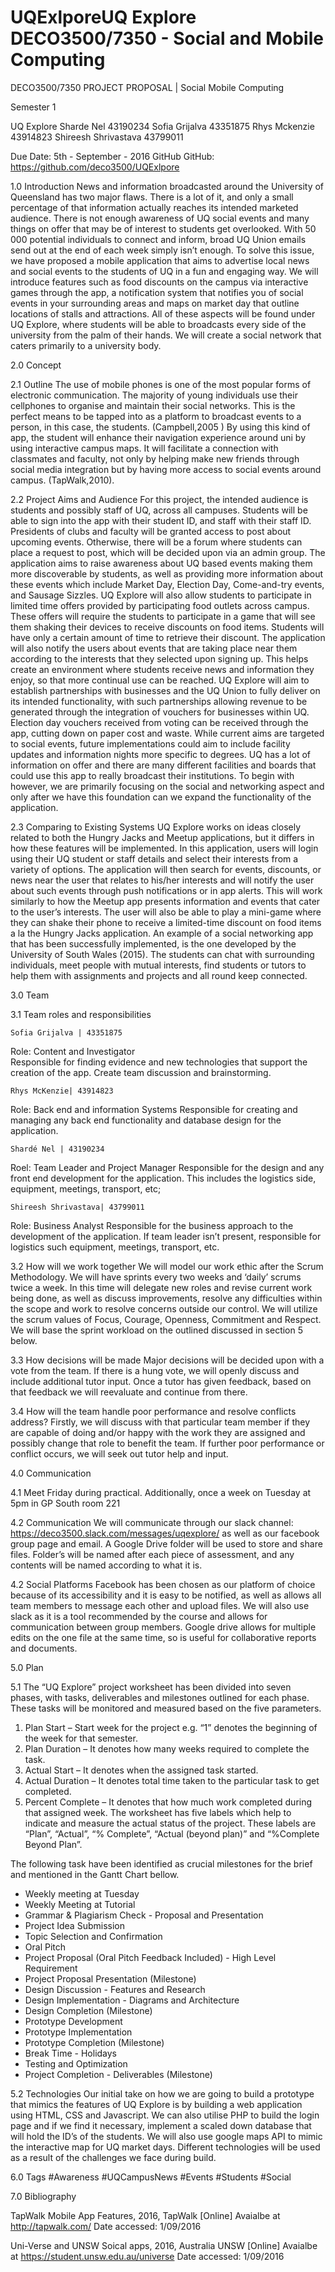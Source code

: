 # UQExlporeUQ Explore                                        DECO3500/7350 - Social and Mobile Computing 
  











DECO3500/7350
PROJECT PROPOSAL | Social Mobile Computing 


Semester 1










UQ Explore 
Sharde Nel                      43190234
Sofia Grijalva                   43351875
Rhys Mckenzie              43914823
Shireesh Shrivastava           43799011










Due Date: 5th - September - 2016
GitHub 
GitHub: https://github.com/deco3500/UQExlpore 


1.0 Introduction
News and information broadcasted around the University of Queensland has two major flaws. There is a lot of it, and only a small percentage of that information actually reaches its intended marketed audience. There is not enough awareness of UQ social events and many things on offer that may be of interest to students get overlooked. With 50 000 potential individuals to connect and inform, broad UQ Union emails send out at the end of each week simply isn’t enough. 
To solve this issue, we have proposed a mobile application that aims to advertise local news and social events to the students of UQ in a fun and engaging way. We will introduce features such as food discounts on the campus via interactive games through the app, a notification system that notifies you of social events in your surrounding areas and maps on market day that outline locations of stalls and attractions. All of these aspects will be found under UQ Explore, where students will be able to broadcasts every side of the university from the palm of their hands. We will create a social network that caters primarily to a university body.  


2.0 Concept

2.1 Outline
The use of mobile phones is one of the most popular forms of electronic communication. The majority of young individuals use their cellphones to organise and maintain their social networks. This is the perfect means to be tapped into as a platform to broadcast events to a person, in this case, the  students. (Campbell,2005 )
By using this kind of app, the student will enhance their navigation experience around uni by using interactive campus maps. It will facilitate a connection with classmates and faculty, not only by helping make new friends through social media integration but by having more access to social events around campus. (TapWalk,2010).

2.2 Project Aims and Audience 
For this project, the intended audience is students and possibly staff of UQ, across all campuses. Students will be able to sign into the app with their student ID, and staff with their staff ID. Presidents of clubs and faculty will be granted access to post about upcoming events. Otherwise, there will be a forum where students can place a request to post, which will be decided upon via an admin group. 
The application aims to raise awareness about UQ based events making them more discoverable by students, as well as providing more information about these events which include Market Day, Election Day, Come-and-try events, and Sausage Sizzles. UQ Explore will also allow students to participate in limited time offers provided by participating food outlets across campus. These offers will require the students to participate in a game that will see them shaking their devices to receive discounts on food items.  Students will have only a certain amount of time to retrieve their discount. The application will also notify the users about events that are taking place near them according to the interests that they selected upon signing up. This helps create an environment where students receive news and information they enjoy, so that more continual use can be reached. 
UQ Explore will aim to establish partnerships with businesses and the UQ Union to fully deliver on its intended functionality, with such partnerships allowing revenue to be generated through the integration of vouchers for businesses within UQ. Election day vouchers received from voting can be received through the app, cutting down on paper cost and waste. 
While current aims are targeted to social events, future implementations could aim to include facility updates  and information nights more specific to degrees. UQ has a lot of information on offer and there are many different facilities and boards that could use this app to really broadcast their institutions. To begin with however, we are primarily focusing on the social and networking aspect and only after we have this foundation can we expand the functionality of the application.  

2.3 Comparing to Existing Systems
UQ Explore works on ideas closely related to both the Hungry Jacks and Meetup applications, but it differs in how these features will be implemented. In this application, users will login using their UQ student or staff details and select their interests from a variety of options. The application will then search for events, discounts, or news near the user that relates to his/her interests and will notify the user about such events through push notifications or in app alerts. This will work similarly to how the Meetup app presents information and events that cater to the user’s interests. The user will also be able to play a mini-game where they can shake their phone to receive a limited-time discount on food items a la the Hungry Jacks application.
An example of a social networking app that has been successfully implemented, is the one developed by the University of South Wales (2015). The students can chat with surrounding individuals, meet people with mutual interests, find students or tutors to help them with assignments and projects and all round keep connected.


3.0 Team 

3.1 Team roles and responsibilities
  

	Sofia Grijalva | 43351875
Role: Content and Investigator  
Responsible for finding evidence and new technologies that support the creation of the app. Create team discussion and brainstorming.
	  

	Rhys McKenzie| 43914823
Role: Back end and information Systems 
Responsible for creating and managing any back end functionality and database design for the application. 
	  

	Shardé Nel | 43190234
Roel:  Team Leader and Project Manager
Responsible for the design and any front end development for the application. This includes the logistics side, equipment, meetings, transport, etc;
	  

	Shireesh Shrivastava| 43799011
Role: Business Analyst
Responsible for the business approach to the development of the application. If team leader isn’t present, responsible for logistics such equipment, meetings, transport, etc.

3.2 How will we work together 
We will model our work ethic after the Scrum Methodology. We will have sprints every two weeks and ‘daily’ scrums twice a week.  In this time will delegate new roles and revise current work being done, as well as discuss improvements, resolve any difficulties within the scope and work to resolve concerns outside our control. We will utilize the scrum values of Focus, Courage, Openness, Commitment and Respect.  We will base the sprint workload on the outlined discussed in section 5 below. 

3.3 How decisions will be made 
Major decisions will be decided upon with a vote from the team. If there is a hung vote, we will openly discuss and include additional tutor input. Once a tutor has given feedback, based on that feedback we will reevaluate and continue from there.

3.4 How will the team handle poor performance and resolve conflicts address?
Firstly, we will discuss with that particular team member if they are capable of doing and/or happy with the work they are assigned and possibly change that role to benefit the team. If further poor performance or conflict occurs, we will seek out tutor help and input.


4.0 Communication  

4.1 Meet 
Friday during practical. Additionally, once a week on Tuesday at 5pm in GP South room 221


4.2 Communication 
We will communicate through our slack channel: https://deco3500.slack.com/messages/uqexplore/   as well as our facebook group page and email. 
A Google Drive folder will be used to store and share files. Folder’s will be named after each piece of assessment, and any contents will be named according to what it is.


4.2 Social Platforms 
Facebook has been chosen as our platform of choice because of its accessibility and it is easy to be notified, as well as allows all team members to message each other and upload files. We will also use slack as it is a tool recommended by the course and allows for communication between group members. Google drive allows for multiple edits on the one file at the same time, so is useful for collaborative reports and documents. 



5.0 Plan

5.1 
The “UQ Explore” project worksheet has been divided into seven phases, with tasks, deliverables and milestones outlined for each phase. These tasks will be monitored and measured based on the five parameters.
1. Plan Start – Start week for the project e.g. “1” denotes the beginning of the week for that semester.
2. Plan Duration – It denotes how many weeks required to complete the task.
3. Actual Start – It denotes when the assigned task started.
4. Actual Duration – It denotes total time taken to the particular task to get completed.
5. Percent Complete – It denotes that how much work completed during that assigned week. 
The worksheet has five labels which help to indicate and measure the actual status of the project. These labels are “Plan”, “Actual”, “% Complete”, “Actual (beyond plan)” and “%Complete Beyond Plan”.


The following task have been identified as crucial milestones for the brief and mentioned in the Gantt Chart bellow.
* Weekly meeting at Tuesday
* Weekly Meeting at Tutorial
* Grammar & Plagiarism Check - Proposal and Presentation
* Project Idea Submission
* Topic Selection and Confirmation
* Oral Pitch
* Project Proposal (Oral Pitch Feedback Included) - High Level Requirement
* Project Proposal Presentation (Milestone)
* Design Discussion - Features and Research
* Design Implementation - Diagrams and Architecture
* Design Completion (Milestone)
* Prototype Development
* Prototype Implementation
* Prototype Completion (Milestone)
* Break Time - Holidays
* Testing and Optimization
* Project Completion - Deliverables (Milestone)




  

















5.2 Technologies 
Our initial take on how we are going to build a prototype that mimics the features of UQ Explore is by building a web application using HTML, CSS and Javascript.  We can also utilise PHP to build the login page and if we find it necessary, implement a scaled down database that will hold the ID’s of the students. We will also use google maps API to mimic the interactive map for UQ market days. Different technologies will be used as a result of the challenges we face during build. 


6.0 Tags 
#Awareness
#UQCampusNews
#Events
#Students
#Social
















































7.0 Bibliography 


TapWalk Mobile App Features, 2016, TapWalk [Online] Avaialbe at http://tapwalk.com/ Date accessed: 1/09/2016


Uni-Verse and UNSW Soical apps, 2016, Australia UNSW [Online] Avaialbe at https://student.unsw.edu.au/universe Date accessed: 1/09/2016
